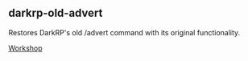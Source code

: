 ## darkrp-old-advert
Restores DarkRP's old /advert command with its original functionality.

[Workshop](https://steamcommunity.com/sharedfiles/filedetails/?id=1149344121)
